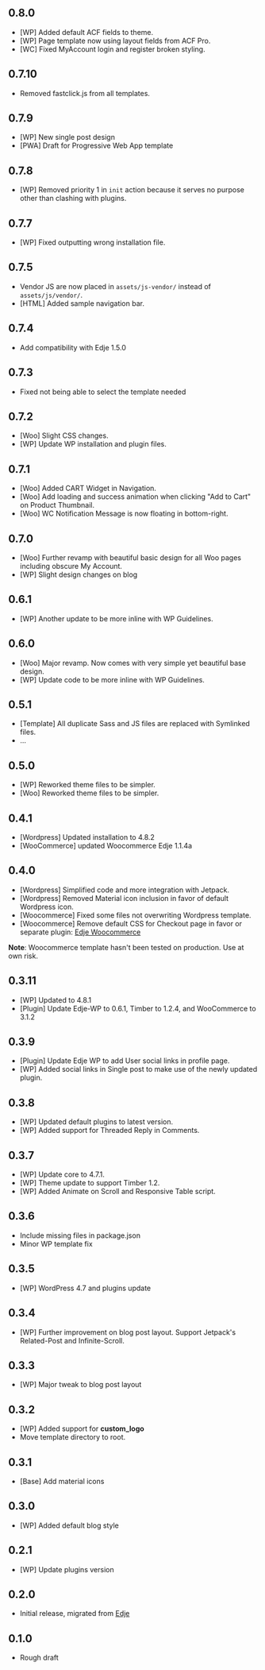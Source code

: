 ## 0.8.0

- [WP] Added default ACF fields to theme.
- [WP] Page template now using layout fields from ACF Pro.
- [WC] Fixed MyAccount login and register broken styling.

## 0.7.10

- Removed fastclick.js from all templates.

## 0.7.9

- [WP] New single post design
- [PWA] Draft for Progressive Web App template

## 0.7.8

- [WP] Removed priority 1 in `init` action because it serves no purpose other than clashing with plugins.

## 0.7.7

- [WP] Fixed outputting wrong installation file.

## 0.7.5

- Vendor JS are now placed in `assets/js-vendor/` instead of `assets/js/vendor/`.
- [HTML] Added sample navigation bar.

## 0.7.4

- Add compatibility with Edje 1.5.0

## 0.7.3

- Fixed not being able to select the template needed

## 0.7.2

- [Woo] Slight CSS changes.
- [WP] Update WP installation and plugin files.

## 0.7.1

- [Woo] Added CART Widget in Navigation.
- [Woo] Add loading and success animation when clicking "Add to Cart" on Product Thumbnail.
- [Woo] WC Notification Message is now floating in bottom-right.

## 0.7.0

- [Woo] Further revamp with beautiful basic design for all Woo pages including obscure My Account.
- [WP] Slight design changes on blog

## 0.6.1

- [WP] Another update to be more inline with WP Guidelines.

## 0.6.0

- [Woo] Major revamp. Now comes with very simple yet beautiful base design.
- [WP] Update code to be more inline with WP Guidelines.

## 0.5.1

- [Template] All duplicate Sass and JS files are replaced with Symlinked files.
- ...

## 0.5.0

- [WP] Reworked theme files to be simpler.
- [Woo] Reworked theme files to be simpler.

## 0.4.1

- [Wordpress] Updated installation to 4.8.2
- [WooCommerce] updated Woocommerce Edje 1.1.4a

## 0.4.0

- [Wordpress] Simplified code and more integration with Jetpack.
- [Wordpress] Removed Material icon inclusion in favor of default Wordpress icon.
- [Woocommerce] Fixed some files not overwriting Wordpress template.
- [Woocommerce] Remove default CSS for Checkout page in favor or separate plugin: [Edje Woocommerce](https://github.com/hrsetyono/woocommerce-edje)

**Note**: Woocommerce template hasn't been tested on production. Use at own risk.

## 0.3.11

- [WP] Updated to 4.8.1
- [Plugin] Update Edje-WP to 0.6.1, Timber to 1.2.4, and WooCommerce to 3.1.2

## 0.3.9

- [Plugin] Update Edje WP to add User social links in profile page.
- [WP] Added social links in Single post to make use of the newly updated plugin.

## 0.3.8

- [WP] Updated default plugins to latest version.
- [WP] Added support for Threaded Reply in Comments.

## 0.3.7

- [WP] Update core to 4.7.1.
- [WP] Theme update to support Timber 1.2.
- [WP] Added Animate on Scroll and Responsive Table script.

## 0.3.6

- Include missing files in package.json
- Minor WP template fix

## 0.3.5

- [WP] WordPress 4.7 and plugins update

## 0.3.4

- [WP] Further improvement on blog post layout. Support Jetpack's Related-Post and Infinite-Scroll.

## 0.3.3

- [WP] Major tweak to blog post layout

## 0.3.2

- [WP] Added support for **custom_logo**
- Move template directory to root.

## 0.3.1

- [Base] Add material icons

## 0.3.0

- [WP] Added default blog style

## 0.2.1

- [WP] Update plugins version

## 0.2.0

- Initial release, migrated from [Edje](https://github.com/hrsetyono/edje)

## 0.1.0

- Rough draft
